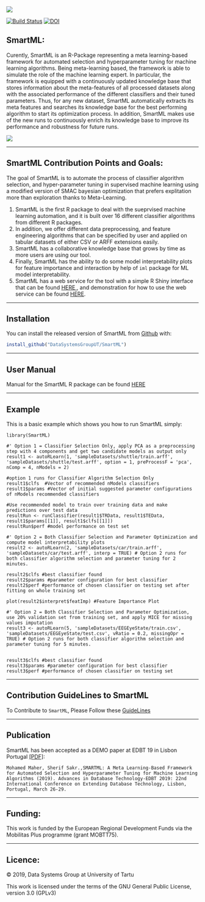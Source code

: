<img src = "https://bigdata.cs.ut.ee/smartml/images/banner.png">

[![Build Status](https://travis-ci.org/DataSystemsGroupUT/SmartML.svg?branch=master)](https://travis-ci.org/DataSystemsGroupUT/SmartML)
[![DOI](http://joss.theoj.org/papers/10.21105/joss.00786/status.svg)](https://doi.org/10.5441/002/edbt.2019.54)


## SmartML: 
Curently, SmartML is an R-Package representing a meta learning-based framework for automated selection and hyperparameter tuning for machine learning algorithms. Being meta-learning based, the framework is able to simulate the role of the machine learning expert. In particular, the framework is equipped with a continuously updated knowledge base that stores information about the meta-features of all processed datasets along with the associated performance of the different classifiers and their tuned parameters. Thus, for any new dataset, SmartML automatically extracts its meta features and searches its knowledge base for the best performing algorithm to start its optimization process. In addition, SmartML makes use of the new runs to continuously enrich its knowledge base to improve its performance and robustness for future runs.

<img src = "https://bigdata.cs.ut.ee/smartml/images/arch.jpg">

---
## SmartML Contribution Points and Goals:

The goal of SmartML is to automate the process of classifier algorithm selection, and hyper-parameter tuning in supervised machine learning using a modified version of SMAC bayesian optimization that prefers explitation more than exploration thanks to Meta-Learning. 
1. SmartML is the first R package to deal with the sueprvised machine learning automation, and it is built over 16 different classifier algorithms from different R packages. <br>
2. In addition, we offer different data preprocessing, and feature engineering algorithms that can be specified by user and applied on tabular datasets of either CSV or ARFF extensions easily.
3. SmartML has a collaborative knowledge base that grows by time as more users are using our tool.
4. Finally, SmartML has the ability to do some model interpretability plots for feature importance and interaction by help of ```iml``` package for ML model interpretability.
5. SmartML has a web service for the tool with a simple R Shiny interface that can be found <a href = "https://bigdata.cs.ut.ee/smartml/index.html"> HERE </a>, and demonstration for how to use the web service can be found <a href="https://www.youtube.com/watch?v=m5sbV1P8oqU">HERE</a>.

---
## Installation

You can install the released version of SmartML from [Github](https://github.com/DataSystemsGroupUT/SmartML) with:

``` r
install_github("DataSystemsGroupUT/SmartML")
```

---
## User Manual

Manual for the SmartML R package can be found <a href = "https://github.com/DataSystemsGroupUT/Auto-Machine-Learning/blob/master/manual.pdf"> HERE </a>

---
## Example

This is a basic example which shows you how to run SmartML simply:

```{r}
library(SmartML)
```

```{r}
#' Option 1 = Classifier Selection Only, apply PCA as a preprocessing step with 4 components and get two candidate models as output only
result1 <- autoRLearn(1, 'sampleDatasets/shuttle/train.arff', 'sampleDatasets/shuttle/test.arff', option = 1, preProcessF = 'pca', nComp = 4, nModels = 2) 

#option 1 runs for Classifier Algorithm Selection Only
result1$clfs  #Vector of recommended nModels classifiers
result1$params #Vector of initial suggested parameter configurations of nModels recommended classifiers

#Use recommended model to train over training data and make predictions over test data
resultRun <- runClassifier(result1$TRData, result1$TEData, result1$params[[1]], result1$clfs[[1]])
resultRun$perf #model performance on test set
```

```{r}
#' Option 2 = Both Classifier Selection and Parameter Optimization and compute model interpretability plots
result2 <- autoRLearn(2, 'sampleDatasets/car/train.arff', 'sampleDatasets/car/test.arff', interp = TRUE) # Option 2 runs for both classifier algorithm selection and parameter tuning for 2 minutes.

result2$clfs #best classifier found
result2$params #parameter configuration for best classifier
result2$perf #performance of chosen classifier on testing set after fitting on whole training set
```

```{r}
plot(result2$interpret$featImp) #Feature Importance Plot
```

```{r}
#' Option 2 = Both Classifier Selection and Parameter Optimization, use 20% validation set from training set, and apply MICE for missing values imputation
result3 <- autoRLearn(5, 'sampleDatasets/EEGEyeState/train.csv', 'sampleDatasets/EEGEyeState/test.csv', vRatio = 0.2, missingOpr = TRUE) # Option 2 runs for both classifier algorithm selection and parameter tuning for 5 minutes.


result3$clfs #best classifier found
result3$params #parameter configuration for best classifier
result3$perf #performance of chosen classifier on testing set
```

---
## Contribution GuideLines to SmartML
To Contribute to `SmartML`, Please Follow these <a href = "https://github.com/DataSystemsGroupUT/SmartML/blob/master/CONTRIBUTE.md"> GuideLines </a>

---
## Publication

SmartML has been accepted as a DEMO paper at EDBT 19 in Lisbon Portugal <a href = "http://openproceedings.org/2019/conf/edbt/EDBT19_paper_235.pdf">[PDF]</a>:
```
Mohamed Maher, Sherif Sakr.,SMARTML: A Meta Learning-Based Framework for Automated Selection and Hyperparameter Tuning for Machine Learning Algorithms (2019). Advances in Database Technology-EDBT 2019: 22nd International Conference on Extending Database Technology, Lisbon, Portugal, March 26-29.
```

---
## Funding:
This work is funded by the European Regional Development Funds via the Mobilitas Plus programme (grant MOBTT75).

---
## Licence:
<p>
  &copy; 2019, Data Systems Group at University of Tartu
</p>
This work is licensed under the terms of the GNU General Public License, version 3.0 (GPLv3)
